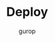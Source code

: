 ---
layout: ../../layouts/post.astro
title: "Deploy"
description: "Deploy"
author: "gurop"
excerpt: Deploy 
image:
  src:
  alt:
tags: ["nivå5"]
---
